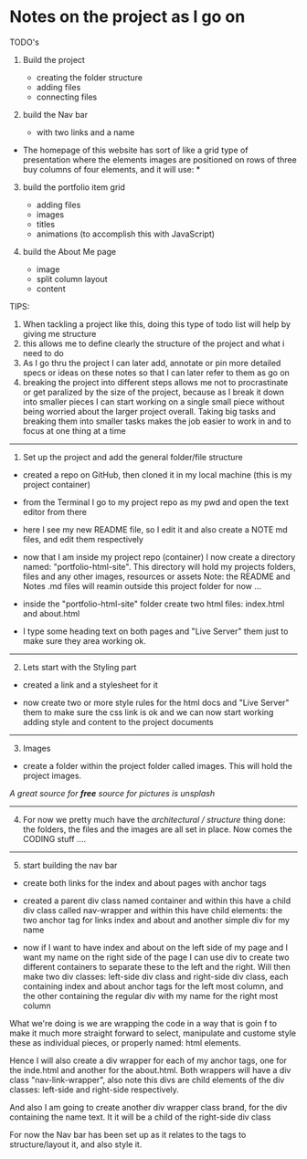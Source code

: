 # Notes on the project as I go on 

TODO's 

1. Build the project 
    - creating the folder structure 
    - adding files
    - connecting files

2. build the Nav bar 
    - with two links and a name

* The homepage of this website has sort of like a grid type of presentation 
where the elements images are positioned on rows of three buy columns of 
four elements, and it will use: *

3. build the portfolio item grid
    - adding files
    - images 
    - titles
    - animations (to accomplish this with JavaScript)

4. build the About Me page
    - image 
    - split column layout
    - content


TIPS:

1. When tackling a project like this, doing this type of todo list will help by giving me 
structure
2. this allows me to define clearly the structure of the project and what i need to do  
3. As I go thru the project I can later add, annotate or pin more detailed specs or ideas 
on these notes so that I can later refer to them as go on 
4. breaking the project into different steps allows me not to procrastinate or get paralized 
by the size of the project, because as I break it down into smaller pieces I can start working 
on a single small piece without being worried about the larger project overall. Taking big 
tasks and breaking them into smaller tasks makes the job easier to work in and to focus at 
one thing at a time


--------------------------------------------------------------------------------
    
1. Set up the project and add the general folder/file structure 

- created a repo on GitHub, then cloned it in my local machine (this is my project container)

- from the Terminal I go to my project repo as my pwd and open the text editor from there

- here I see my new README file, so I edit it and also create a NOTE md files, and edit them 
respectively

- now that I am inside my project repo (container) I now create a directory named: "portfolio-html-site". 
This directory will hold my projects folders, files and any other images, resources or assets 
Note: the README and Notes .md files will reamin outside this project folder for now ...

- inside the "portfolio-html-site" folder create two html files: index.html and about.html

- I type some heading text on both pages and "Live Server" them just to make sure they area working ok. 

--------------------------------------------------------------------------------

2. Lets start with the Styling part

- created a link and a stylesheet for it 

- now create two or more style rules for the html docs and "Live Server" them to make sure the css link is ok and we can now start working adding style and content to the project documents

--------------------------------------------------------------------------------

3. Images 

- create a folder within the project folder called images. This will hold the project images.

*A great source for **free** source for pictures is unsplash*


--------------------------------------------------------------------------------


4. For now we pretty much have the *architectural / structure* thing done: the folders, the files and the images are all set in place. Now comes the CODING stuff ....


--------------------------------------------------------------------------------

5. start building the nav bar 

- create both links for the index and about pages with anchor tags

- created a parent div class named container and within this have a child div class called nav-wrapper and within this have child elements: the two anchor tag for links index and about and another simple div for my name

- now if I want to have index and about on the left side of my page and I want my name on the right side of the page I can use div to create two different containers to separate these to the left and the right. Will then make two  div classes: left-side div class and right-side div class, each containing index and about anchor tags for the left most column, and the other containing the  regular div with my name for the right most column

What we're doing is we are wrapping the code in a way that is goin f to make it much more straight forward to select, manipulate and custome style these as individual pieces, or properly named: html elements.

Hence I will also create a div wrapper for each of my anchor tags, one for the inde.html and another for the about.html. Both wrappers will have a div class "nav-link-wrapper", also note this divs are child elements of the div classes: left-side and right-side respectively.

And also I am going to create another div wrapper class brand,  for the div containing the name text. It it will be a child of the right-side div class

For now the Nav bar has been set up as it relates to the tags to structure/layout it, and also style it.









    



